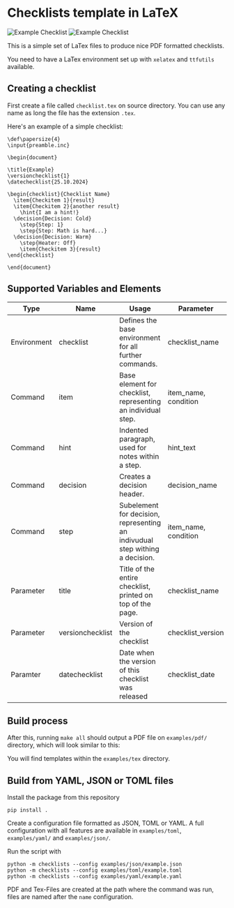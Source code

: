 # Checklists template in LaTeX

![Example Checklist](example_checklist_1.jpg)
![Example Checklist](example_checklist_2.jpg)

This is a simple set of LaTex files to produce nice PDF formatted checklists.

You need to have a LaTex environment set up with `xelatex` and `ttfutils` available.

## Creating a checklist

First create a file called `checklist.tex` on source directory. You can use any name as long the
file has the extension `.tex`.

Here's an example of a simple checklist:

```Tex
\def\papersize{4}
\input{preamble.inc}

\begin{document}

\title{Example}
\versionchecklist{1}
\datechecklist{25.10.2024}

\begin{checklist}{Checklist Name}
  \item{Checkitem 1}{result}
  \item{Checkitem 2}{another result}
    \hint{I am a hint!}
  \decision{Decision: Cold}
    \step{Step: 1}
    \step{Step: Math is hard...}
  \decision{Decision: Warm}
    \step{Heater: Off}
    \item{Checkitem 3}{result}
\end{checklist}

\end{document}
```

## Supported Variables and Elements

| Type        | Name             | Usage                                                                        | Parameter            |
| ----------- | ---------------- | ---------------------------------------------------------------------------- | -------------------- |
| Environment | checklist        | Defines the base environment for all further commands.                       | checklist_name       |
| Command     | item             | Base element for checklist, representing an individual step.                 | item_name, condition |
| Command     | hint             | Indented paragraph, used for notes within a step.                            | hint_text            |
| Command     | decision         | Creates a decision header.                                                   | decision_name        |
| Command     | step             | Subelement for decision, representing an indivudual step withing a decision. | item_name, condition |
| Parameter   | title            | Title of the entire checklist, printed on top of the page.                   | checklist_name       |
| Parameter   | versionchecklist | Version of the checklist                                                     | checklist_version    |
| Paramter    | datechecklist    | Date when the version of this checklist was released                         | checklist_date       |

## Build process

After this, running `make all` should output a PDF file on `examples/pdf/` directory, which
will look similar to this:

You will find templates within the `examples/tex` directory.

## Build from YAML, JSON or TOML files

Install the package from this repository

```shell
pip install .
```

Create a configuration file formatted as JSON, TOML or YAML. A full
configuration with all features are available in `examples/toml`,
`examples/yaml/` and `examples/json/`.

Run the script with

```shell
python -m checklists --config examples/json/example.json
python -m checklists --config examples/toml/example.toml
python -m checklists --config examples/yaml/example.yaml
```

PDF and Tex-Files are created at the path where the command was run, files are
named after the `name` configuration.

